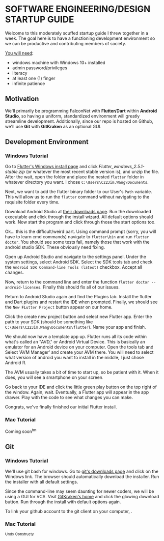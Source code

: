 # SOFTWARE ENGINEERING/DESIGN STARTUP GUIDE

Welcome to this moderately scuffed startup guide I threw together in a week. The goal here is to have a functioning development environment so we can be productive and contributing members of society.

<ins>You will need</ins>:
- windows machine with Windows 10+ installed
- admin password/privileges
- literacy
- at least one (1) finger
- infinite patience

## Motivation

We'll primarily be programming FalconNet with **Flutter/Dart** within **Android Studio**, so having a uniform, standardized environment will greatly streamline development. Additionally, since our repo is hosted on Github, we'll use **Git** with **GitKraken** as an optional GUI. 

## Development Environment

### Windows Tutorial

Go to [Flutter's Windows install page](https://flutter.dev/docs/get-started/install/windows) and click *Flutter_windows_2.5.1-stable.zip* (or whatever the most recent stable version is), and unzip the file. After the wait, open the folder and place the nested ```flutter``` folder in whatever directory you want. I chose ```C:\Users\C22Jim.Wang\Documents```.

Next, we want to add the flutter binary folder to our User's `Path` variable. This will allow us to run the `flutter` command without navigating to the requisite folder every time.

Download Android Studio at [their downloads page](https://developer.android.com/studio). Run the downloaded executable and click through the install wizard. All default options should work. Now start the program and click through those the start options too.

Ok... this is the difficult/weird part. Using command prompt (sorry, you will have to learn cmd commands) navigate to `flutter\bin` and run `flutter doctor`. You should see some tests fail, namely those that work with the android studio SDK. These obviously need fixing.

Open up Android Studio and navigate to the settings panel. Under the system settings, select Android SDK. Select the SDK tools tab and check the `Android SDK Command-line Tools (latest)` checkbox. Accept all changes.

Now, return to the command line and enter the function `flutter doctor --android-licenses`. Finally this should fix all of our issues.

Return to Android Studio again and find the Plugins tab. Install the flutter and Dart plugins and restart the IDE when prompted. Finally, we should see the `New FLutter Project` button appear on our home.

Click the create new project button and select new Flutter app. Enter the path to your SDK (should be something like `C:\Users\C22Jim.Wang\Documents\flutter`). Name your app and finish.

We should now have a template app up. Flutter runs all its code within what's called an "AVD," or Android Virtual Device. This is basically an emulator for an Android device on your computer. Open the tools tab and Select 'AVM Manager' and create your AVM there. You will need to select what version of android you want to install in the middle, I just chose Android R.

The AVM usually takes a bit of time to start up, so be patient with it. When it does, you will see a smartphone on your screen.

Go back to your IDE and click the little green play button on the top right of the window. Again, wait. Eventually, a Flutter app will appear in the app drawer. Play with the code to see what changes you can make.

Congrats, we've finally finished our initial Flutter install.

### Mac Tutorial

Coming soon<sup>tm</sup>

## Git

### Windows Tutorial

We'll use git bash for windows. Go to [git's downloads page](https://git-scm.com/downloads) and click on the Windows link. The browser should automatically download the installer. Run the installer with all default settings.

Since the command-line may seem daunting for newer coders, we will be using a GUI for VCS. Visit [GitKraken's home](https://www.gitkraken.com/) and click the glowing download button. Run through the install with default options again.

To link your github account to the git client on your computer, .

### Mac Tutorial
<sub>Undy Constructy</sub>